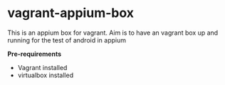 vagrant-appium-box
==================

This is an appium box for vagrant. Aim is to have an vagrant box up and running for the test of android in appium

**Pre-requirements**

- Vagrant installed
- virtualbox installed
